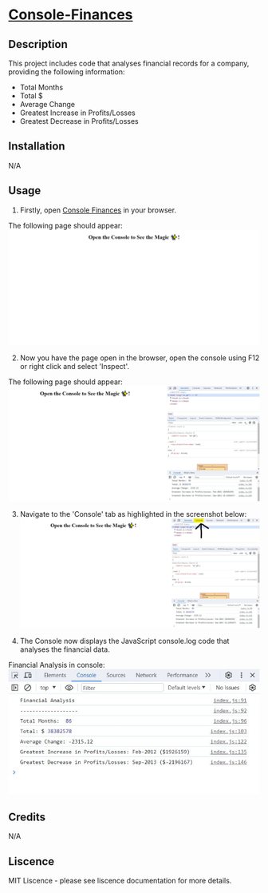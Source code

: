 # **[Console-Finances](https://imogenc0.github.io/Console-Finances/)**

## Description

This project includes code that analyses financial records for a company, providing the following information:

- Total Months
- Total $
- Average Change
- Greatest Increase in Profits/Losses
- Greatest Decrease in Profits/Losses

## Installation

N/A

## Usage

1. Firstly, open [Console Finances](https://imogenc0.github.io/Console-Finances/) in your browser.

The following page should appear:
![screenshot of browser with title 'Open the Console to See the Magic ✨!'](images/browser.JPG)

2. Now you have the page open in the browser, open the console using F12 or right click and select 'Inspect'.

The following page should appear:
![screenshot of browser with console open](images/screen.JPG)

3. Navigate to the 'Console' tab as highlighted in the screenshot below:
   ![screenshot of highlighted console tab in console](images/console-directions.JPG)

4. The Console now displays the JavaScript console.log code that analyses the financial data.

Financial Analysis in console:
![screenshot of financial analysis output within the console](images/console.JPG)

## Credits

N/A

## Liscence

MIT Liscence - please see liscence documentation for more details.
